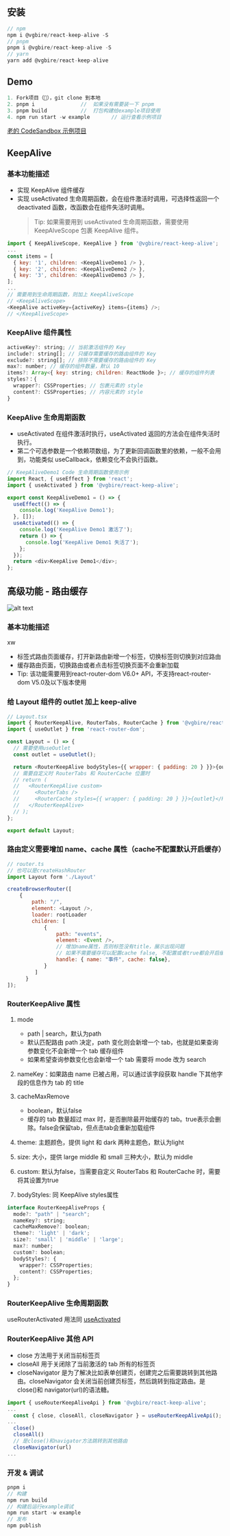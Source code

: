 ## 安装

```js
// npm
npm i @vgbire/react-keep-alive -S
// pnpm
pnpm i @vgbire/react-keep-alive -S
// yarn
yarn add @vgbire/react-keep-alive
```

## Demo

```js
1. Fork项目（🐶），git clone 到本地
2. pnpm i               //  如果没有需要装一下 pnpm
3. pnpm build           //  打包构建给example项目使用
4. npm run start -w example       // 运行查看示例项目
```

[老的 CodeSandbox 示例项目](https://codesandbox.io/p/sandbox/react-route-cache-demo-nc2xwy)

## KeepAlive

### 基本功能描述

- 实现 KeepAlive 组件缓存
- 实现 useActivated 生命周期函数，会在组件激活时调用，可选择性返回一个 deactivated 函数，改函数会在组件失活时调用。
  > Tip: 如果需要用到 useActivated 生命周期函数，需要使用 KeepAlveScope 包裹 KeepAlive 组件。

```js
import { KeepAliveScope, KeepAlive } from '@vgbire/react-keep-alive';
...
const items = [
  { key: '1', children: <KeepAliveDemo1 /> },
  { key: '2', children: <KeepAliveDemo2 /> },
  { key: '3', children: <KeepAliveDemo3 /> },
];
...
// 需要用到生命周期函数，则加上 KeepAliveScope
// <KeepAliveScope>
<KeepAlive activeKey={activeKey} items={items} />;
// </KeepAliveScope>
```

### KeepAlive 组件属性

```js
activeKey?: string; // 当前激活组件的 Key
include?: string[]; // 只缓存需要缓存的路由组件的 Key
exclude?: string[]; // 排除不需要缓存的路由组件的 Key
max?: number; // 缓存的组件数量，默认 10
items?: Array<{ key: string; children: ReactNode }>; // 缓存的组件列表
styles?：{
  wrapper?: CSSProperties; // 包裹元素的 style
  content?: CSSProperties; // 内容元素的 style
}
```

### KeepAlive 生命周期函数

- useActivated 在组件激活时执行，useActivated 返回的方法会在组件失活时执行。
- 第二个可选参数是一个依赖项数组，为了更新回调函数里的依赖，一般不会用到，功能类似 useCallback，依赖变化不会执行函数。

```js
// KeepAliveDemo1 Code 生命周期函数使用示例
import React, { useEffect } from 'react';
import { useActivated } from '@vgbire/react-keep-alive';

export const KeepAliveDemo1 = () => {
  useEffect(() => {
    console.log('KeepAlive Demo1');
  }, []);
  useActivated(() => {
    console.log('KeepAlive Demo1 激活了');
    return () => {
      console.log('KeepAlive Demo1 失活了');
    };
  });
  return <div>KeepAlive Demo1</div>;
};
```

## 高级功能 - 路由缓存

![alt text](assets/image.png)

### 基本功能描述

xw

- 标签式路由页面缓存，打开新路由新增一个标签，切换标签则切换到对应路由
- 缓存路由页面，切换路由或者点击标签切换页面不会重新加载
- Tip: 该功能需要用到react-router-dom V6.0+ API，不支持react-router-dom V5.0及以下版本使用

### 给 Layout 组件的 outlet 加上 keep-alive

```js
// Layout.tsx
import { RouterKeepAlive, RouterTabs, RouterCache } from '@vgbire/react-keep-alive';
import { useOutlet } from 'react-router-dom';

const Layout = () => {
  // 需要使用useOutlet
  const outlet = useOutlet();

  return <RouterKeepAlive bodyStyles={{ wrapper: { padding: 20 } }}>{outlet}</RouterKeepAlive>;
  // 需要自定义时 RouterTabs 和 RouterCache 位置时
  // return (
  //   <RouterKeepAlive custom>
  //     <RouterTabs />
  //     <RouterCache styles={{ wrapper: { padding: 20 } }}>{outlet}</RouterCache>
  //   </RouterKeepAlive>
  // );
};

export default Layout;
```

### 路由定义需要增加 name、cache 属性（cache不配置默认开启缓存）

```js
// router.ts
// 也可以是createHashRouter
import Layout form './Layout'

createBrowserRouter([
    {
        path: "/",
        element: <Layout />,
        loader: rootLoader
        children: [
            {
                path: "events",
                element: <Event />,
                // 增加name属性，否则标签没有title，展示出现问题
                // 如果不需要缓存可以配置cache false, 不配置或者true都会开启缓存
                handle: { name: "事件", cache: false},
            }
         ]
      }
]);
```

### RouterKeepAlive 属性

1. mode

   - path | search，默认为path
   - 默认匹配路由 path 决定，path 变化则会新增一个 tab，也就是如果查询参数变化不会新增一个 tab 缓存组件
   - 如果希望查询参数变化也会新增一个 tab 需要将 mode 改为 search

2. nameKey：如果路由 name 已被占用，可以通过该字段获取 handle 下其他字段的信息作为 tab 的 title
3. cacheMaxRemove

   - boolean，默认false
   - 缓存的 tab 数量超过 max 时，是否删除最开始缓存的 tab。true表示会删除。false会保留tab，但点击tab会重新加载组件

4. theme: 主题颜色，提供 light 和 dark 两种主题色，默认为light
5. size: 大小，提供 large middle 和 small 三种大小，默认为 middle
6. custom: 默认为false，当需要自定义 RouterTabs 和 RouterCache 时，需要将其设置为true
7. bodyStyles: 同 KeepAlive styles属性

```js
interface RouterKeepAliveProps {
  mode?: "path" | "search";
  nameKey?: string;
  cacheMaxRemove?: boolean;
  theme?: 'light' | 'dark';
  size?: 'small' | 'middle' | 'large';
  max?: number;
  custom?: boolean;
  bodyStyles?: {
    wrapper?: CSSProperties;
    content?: CSSProperties;
  };
}
```

### RouterKeepAlive 生命周期函数

useRouterActivated 用法同 [useActivated](#keepalive-生命周期函数)

### RouterKeepAlive 其他 API

- close 方法用于关闭当前标签页
- closeAll 用于关闭除了当前激活的 tab 所有的标签页
- closeNavigator 是为了解决比如表单创建页，创建完之后需要跳转到其他路由。closeNavigator 会关闭当前创建页标签，然后跳转到指定路由。是 close()和 navigator(url)的语法糖。

```js
import { useRouterKeepAliveApi } from '@vgbire/react-keep-alive';
...
  const { close, closeAll, closeNavigator } = useRouterKeepAliveApi();
...
  close()
  closeAll()
  // 是close()和navigator方法跳转到其他路由
  closeNavigator(url)
...
```

### 开发 & 调试

```js
pnpm i
// 构建
npm run build
// 构建后运行example调试
npm run start -w example
// 发布
npm publish
```
